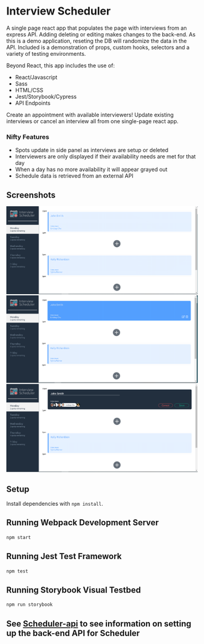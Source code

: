 # Interview Scheduler

A single page react app that populates the page with interviews from an express API. Adding deleting or editing makes changes to the back-end. As this is a demo application, reseting the DB will randomize the data in the API. Included is a demonstration of props, custom hooks, selectors and a variety of testing environments.

Beyond React, this app includes the use of:
  * React/Javascript
  * Sass
  * HTML/CSS
  * Jest/Storybook/Cypress
  * API Endpoints

Create an appointment with available interviewers! Update existing interviews or cancel an interview all from one single-page react app.

### Nifty Features
* Spots update in side panel as interviews are setup or deleted
* Interviewers are only displayed if their availability needs are met for that day
* When a day has no more availability it will appear grayed out
* Schedule data is retrieved from an external API
## Screenshots

<center><img src="./Docs/Capture.PNG"></center>

<center><img src="./Docs/hover-appt.PNG"></center>

<center><img src="./Docs/edit-new.PNG"></center>

## Setup

Install dependencies with `npm install`.

## Running Webpack Development Server

```sh
npm start
```

## Running Jest Test Framework

```sh
npm test
```

## Running Storybook Visual Testbed

```sh
npm run storybook
```
## See [Scheduler-api](https://github.com/Drumshtick/scheduler-api) to see information on setting up the back-end API for Scheduler
